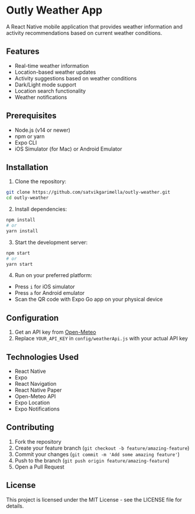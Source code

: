 # Outly Weather App

A React Native mobile application that provides weather information and activity recommendations based on current weather conditions.

## Features

- Real-time weather information
- Location-based weather updates
- Activity suggestions based on weather conditions
- Dark/Light mode support
- Location search functionality
- Weather notifications

## Prerequisites

- Node.js (v14 or newer)
- npm or yarn
- Expo CLI
- iOS Simulator (for Mac) or Android Emulator

## Installation

1. Clone the repository:
```bash
git clone https://github.com/satvikgarimella/outly-weather.git
cd outly-weather
```

2. Install dependencies:
```bash
npm install
# or
yarn install
```

3. Start the development server:
```bash
npm start
# or
yarn start
```

4. Run on your preferred platform:
- Press `i` for iOS simulator
- Press `a` for Android emulator
- Scan the QR code with Expo Go app on your physical device

## Configuration

1. Get an API key from [Open-Meteo](https://open-meteo.com/)
2. Replace `YOUR_API_KEY` in `config/weatherApi.js` with your actual API key

## Technologies Used

- React Native
- Expo
- React Navigation
- React Native Paper
- Open-Meteo API
- Expo Location
- Expo Notifications

## Contributing

1. Fork the repository
2. Create your feature branch (`git checkout -b feature/amazing-feature`)
3. Commit your changes (`git commit -m 'Add some amazing feature'`)
4. Push to the branch (`git push origin feature/amazing-feature`)
5. Open a Pull Request

## License

This project is licensed under the MIT License - see the LICENSE file for details.
